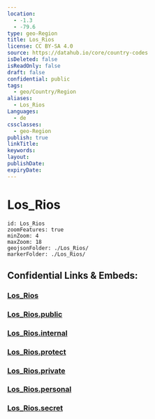```yaml
---
location:
  - -1.3
  - -79.6
type: geo-Region
title: Los_Rios
license: CC BY-SA 4.0
source: https://datahub.io/core/country-codes
isDeleted: false
isReadOnly: false
draft: false
confidential: public
tags:
  - geo/Country/Region
aliases:
  - Los_Rios
Languages:
  - de
cssclasses:
  - geo-Region
publish: true
linkTitle:
keywords:
layout:
publishDate:
expiryDate:
---
```


# Los_Rios

```leaflet
id: Los_Rios
zoomFeatures: true 
minZoom: 4 
maxZoom: 18
geojsonFolder: ./Los_Rios/
markerFolder: ./Los_Rios/
```


## Confidential Links & Embeds: 

### [Los_Rios](/_Standards/Earth/Continent/America~South/Ecuador/provinces~Equador/Los_Rios.md) 

### [Los_Rios.public](/_public/Earth/Continent/America~South/Ecuador/provinces~Equador/Los_Rios.public.md) 

### [Los_Rios.internal](/_internal/Earth/Continent/America~South/Ecuador/provinces~Equador/Los_Rios.internal.md) 

### [Los_Rios.protect](/_protect/Earth/Continent/America~South/Ecuador/provinces~Equador/Los_Rios.protect.md) 

### [Los_Rios.private](/_private/Earth/Continent/America~South/Ecuador/provinces~Equador/Los_Rios.private.md) 

### [Los_Rios.personal](/_personal/Earth/Continent/America~South/Ecuador/provinces~Equador/Los_Rios.personal.md) 

### [Los_Rios.secret](/_secret/Earth/Continent/America~South/Ecuador/provinces~Equador/Los_Rios.secret.md)

